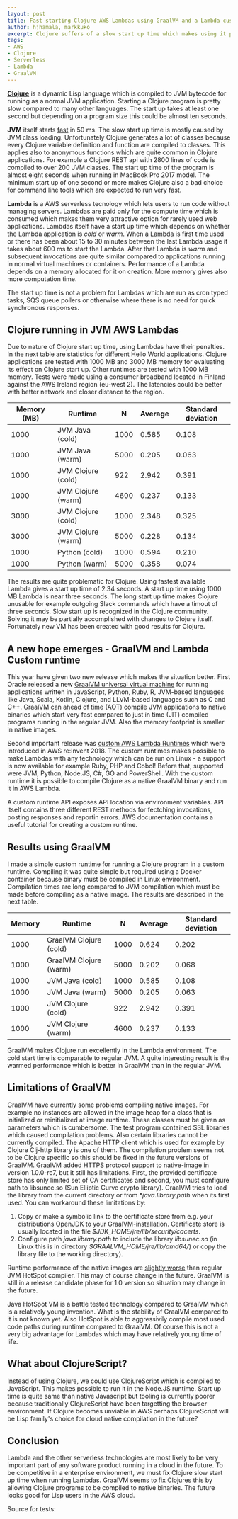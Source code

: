 ```yaml
---
layout: post
title: Fast starting Clojure AWS Lambdas using GraalVM and a Lambda custom runtime  
author: hjhamala, markkuko
excerpt: Clojure suffers of a slow start up time which makes using it problematic for APIs running in AWS Lambdas. Compiling Clojure to a native binary using GraalVM and running it in a Lambda custom runtime solves the start up problem. 
tags:
- AWS
- Clojure
- Serverless 
- Lambda
- GraalVM
---
```


[**Clojure**](https://clojure.org/) is a dynamic Lisp language which is compiled to JVM bytecode for running as a normal JVM application. Starting a Clojure program is pretty slow compared to many other languages. The start up takes at least one second but depending on a program size this could be almost ten seconds.

**JVM** itself starts [fast](http://clojure-goes-fast.com/blog/clojures-slow-start/) in 50 ms. The slow start up time is mostly caused by JVM class loading. Unfortunately Clojure generates a lot of classes because every Clojure variable definition and function are compiled to classes. This applies also to anonymous functions which are quite common in Clojure applications. For example a Clojure REST api with 2800 lines of code is compiled to over 200 JVM classes. The start up time of the program is almost eight seconds when running in MacBook Pro 2017 model. The minimum start up of one second or more makes Clojure also a bad choice for command line tools which are expected to run very fast.

**Lambda** is a AWS serverless tecnology which lets users to run code without managing servers. Lambdas are paid only for the compute time which is consumed which makes them very attractive option for rarely used web applications. Lambdas itself have a start up time which depends on whether the Lambda application is _cold_ or _warm_. When a Lambda is first time used or there has been about 15 to 30 minutes between the last Lambda usage it takes about 600 ms to start the Lambda. After that Lambda is _warm_ and subsequent invocations are quite similar compared to applications running in normal virtual machines or containers. Performance of a Lambda depends on a memory allocated for it on creation. More memory gives also more computation time.

The start up time is not a problem for Lambdas which are run as cron typed tasks, SQS queue pollers or otherwise where there is no need for quick synchronous responses. 

## Clojure running in JVM AWS Lambdas 

Due to nature of Clojure start up time, using Lambdas have their penalties. In the next table are statistics for different Hello World applications. Clojure applications are tested with 1000 MB and 3000 MB memory for evaluating its effect on Clojure start up.  Other runtimes are tested with 1000 MB memory. Tests were made using a consumer broadband located in Finland against the AWS Ireland region (eu-west 2). The latencies could be better with better network and closer distance to the region.

| Memory (MB)| Runtime              | N    | Average    | Standard deviation |
| ---------- | -------------------- | ---- | ---------- | ------------------ |          
| 1000       | JVM Java (cold)      | 1000 | 0.585      | 0.108              |
| 1000       | JVM Java (warm)      | 5000 | 0.205      | 0.063              |
| 1000       | JVM Clojure (cold)   | 922  | 2.942      | 0.391              |
| 1000       | JVM Clojure (warm)   | 4600 | 0.237      | 0.133              |
| 3000       | JVM Clojure (cold)   | 1000 | 2.348      | 0.325              |
| 3000       | JVM Clojure (warm)   | 5000 | 0.228      | 0.134              |
| 1000       | Python (cold)        | 1000 | 0.594      | 0.210              |
| 1000       | Python (warm)        | 5000 | 0.358      | 0.074              |                                                                    
                                  
The results are quite problematic for Clojure. Using fastest available Lambda gives a start up time of 2.34 seconds. A start up time using 1000 MB Lambda is near three seconds. The long start up time makes Clojure unusable for example outgoing Slack commands which have a timout of three seconds. Slow start up is recognized in the Clojure community. Solving it may be partially accomplished with changes to Clojure itself. Fortunately new VM has been created with good results for Clojure.  

## A new hope emerges - GraalVM and Lambda Custom runtime

This year have given two new release which makes the situation better. First Oracle released a new [GraalVM universal virtual machine](https://www.graalvm.org/) for running applications written in JavaScript, Python, Ruby, R, JVM-based languages like Java, Scala, Kotlin, Clojure, and LLVM-based languages such as C and C++. GraalVM can ahead of time (AOT) compile JVM applications to native binaries which start very fast compared to just in time (JIT) compiled programs running in the regular JVM. Also the memory footprint is smaller in native images.

Second important release was [custom AWS Lambda Runtimes](https://docs.aws.amazon.com/lambda/latest/dg/runtimes-custom.html) which were introduced in AWS re:Invent 2018. The custom runtimes makes possible to make Lambdas with any technology which can be run on Linux - a support is now available for example Ruby, PHP and Cobol! Before that, supported were JVM, Python, Node.JS, C#, GO and PowerShell. With the custom runtime it is possible to compile Clojure as a native GraalVM binary and run it in AWS Lambda.

A custom runtime API exposes API location via  environment variables. API itself contains three different REST methods for fectching invocations, posting responses and reportin errors. AWS documentation contains a useful tutorial for creating a custom runtime.

## Results using GraalVM

I made a simple custom runtime for running a Clojure program in a custom runtime. Compiling it was quite simple but required using a Docker container because binary must be compiled in Linux environment. Compilation times are  long compared to JVM compilation which must be made before compiling as a native image. The results are described in the next table. 

| Memory | Runtime                     | N    | Average | Standard deviation |
| ------ | --------------------------- | ---- | ------- | ------------------ |          
| 1000   | GraalVM Clojure (cold)      | 1000 | 0.624   | 0.202              |
| 1000   | GraalVM Clojure (warm)      | 5000 | 0.202   | 0.068              |
| 1000   | JVM  Java (cold)            | 1000 | 0.585   | 0.108              |
| 1000   | JVM  Java (warm)            | 5000 | 0.205   | 0.063              |
| 1000   | JVM  Clojure (cold)         | 922  | 2.942   | 0.391              |
| 1000   | JVM  Clojure (warm)         | 4600 | 0.237   | 0.133              |

GraalVM makes Clojure run excellently in the Lambda environment. The cold start time is comparable to regular JVM. A quite interesting result is the warmed performance which is better in GraalVM than in the regular JVM.  

## Limitations of GraalVM

GraalVM have currently some problems compiling native images. For example no instances are allowed in the image heap for a class that is initialized or reinitialized at image runtime. These classes must be given as parameters which is cumbersome. The test program contained SSL libraries which caused compilation problems. Also certain libraries cannot be currently compiled. The Apache HTTP client which is used for example by Clojure Clj-http library is one of them. The compilation problem seems not to be Clojure specific so this should be fixed in the future versions of GraalVM. GraalVM added HTTPS protocol support to native-image in version 1.0.0-rc7, but it still has limitations. First, the provided certificate store has only limited set of CA certificates and second, you must configure path to libsunec.so (Sun Elliptic Curve crypto library). GraalVM tries to load the library from the current directory or from **java.library.path* when its first used. You can workaround these limitations by:

1. Copy or make a symbolic link to the certificate store from e.g. your distributions OpenJDK to your GraalVM-installation. Certificate store is usually located in the file *$JDK_HOME/jre/lib/security/cacerts*.
2. Configure path *java.library.path* to include the library *libsunec.so* (in Linux this is in directory *$GRAALVM_HOME/jre/lib/amd64/*) or copy the library file to the working directory).

Runtime performance of the native images are [slightly worse](https://www.graalvm.org/docs/reference-manual/aot-compilation/) than regular JVM HotSpot compiler. This may of course change in the future. GraalVM is still in a release candidate phase for 1.0 version so situation may change in the future. 

Java HotSpot VM is a battle tested technology compared to GraalVM which is a relatively young invention. What is the stability of GraalVM compared to it is not known yet. Also HotSpot is able to aggressivily compile most used code paths during runtime compared to GraalVM. Of course this is not a very big advantage for Lambdas which may have relatively young time of life.

## What about ClojureScript?
Instead of using Clojure, we could use ClojureScript which is compiled to JavaScript. This makes possible to run it in the Node.JS runtime. Start up time is quite same than native Javascript but tooling is currently poorer because traditionally ClojureScript have been targetting the browser environment. If Clojure becomes unviable in AWS perhaps ClojureScript will be Lisp family's choice for cloud native compilation in the future?

## Conclusion 
Lambda and the other serverless technologies are most likely to be very important part of any software product running in a cloud in the future. To be competitive in a enterprise environment, we must fix Clojure slow start up time when running Lambdas. GraalVM seems to fix Clojures this by allowing Clojure programs to be compiled to native binaries. The future looks good for Lisp users in the AWS cloud.

Source for tests:
